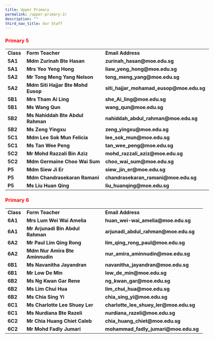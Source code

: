 ```yaml
---
title: Upper Primary
permalink: /upper-primary-2/
description: ""
third_nav_title: Our Staff
---
```

<h3><strong><span style="color: #ff0000;">Primary 5</span></strong></h3>
<table style="width: 663px;" width="693">
<tbody>
<tr>
<td style="width: 46.2031px;"><strong>Class</strong></td>
<td style="width: 264.578px;"><strong>Form Teacher</strong></td>
<td style="width: 330.219px;"><strong>Email Address</strong></td>
</tr>
<tr>
<td style="width: 46.2031px;"><strong><span style="font-style: inherit;">5A1</span></strong></td>
<td style="width: 264.578px;"><strong><span style="font-style: inherit;">Mdm Zurinah Bte Hasan</span></strong></td>
<td style="width: 330.219px;"><strong><span style="font-style: inherit;">zurinah_hasan@moe.edu.sg</span></strong></td>
</tr>
<tr>
<td style="width: 46.2031px;"><strong><span style="font-style: inherit;">5A1</span></strong></td>
<td style="width: 264.578px;"><strong><span style="font-style: inherit;">Mrs Yeo Yeng Hong</span></strong></td>
<td style="width: 330.219px;"><strong><span style="font-style: inherit;">liaw_yeng_hong@moe.edu.sg</span></strong></td>
</tr>
<tr>
<td style="width: 46.2031px;"><strong><span style="font-style: inherit;">5A2</span></strong></td>
<td style="width: 264.578px;"><strong><span style="font-style: inherit;">Mr Tong Meng Yang Nelson</span></strong></td>
<td style="width: 330.219px;"><strong><span style="font-style: inherit;">tong_meng_yang@moe.edu.sg</span></strong></td>
</tr>
<tr>
<td style="width: 46.2031px;"><strong><span style="font-style: inherit;">5A2</span></strong></td>
<td style="width: 264.578px;"><strong><span style="font-style: inherit;">Mdm Siti Hajjar Bte Mohd Eusop</span></strong></td>
<td style="width: 330.219px;"><strong><span style="font-style: inherit;">siti_hajjar_mohamad_eusop@moe.edu.sg</span></strong></td>
</tr>
<tr>
<td style="width: 46.2031px;"><strong><span style="font-style: inherit;">5B1</span></strong></td>
<td style="width: 264.578px;"><strong><span style="font-style: inherit;">Mrs Tham Ai Ling</span></strong></td>
<td style="width: 330.219px;"><strong><span style="font-style: inherit;">she_Ai_ling@moe.edu.sg</span></strong></td>
</tr>
<tr>
<td style="width: 46.2031px;"><strong><span style="font-style: inherit;">5B1</span></strong></td>
<td style="width: 264.578px;"><strong><span style="font-style: inherit;">Ms Wang Qun</span></strong></td>
<td style="width: 330.219px;"><strong><span style="font-style: inherit;">wang_qun@moe.edu.sg</span></strong></td>
</tr>
<tr>
<td style="width: 46.2031px;"><strong><span style="font-style: inherit;">5B2</span></strong></td>
<td style="width: 264.578px;"><strong><span style="font-style: inherit;">Ms Nahiddah Bte Abdul Rahman</span></strong></td>
<td style="width: 330.219px;"><strong><span style="font-style: inherit;">nahiddah_abdul_rahman@moe.edu.sg</span></strong></td>
</tr>
<tr>
<td style="width: 46.2031px;"><strong><span style="font-style: inherit;">5B2</span></strong></td>
<td style="width: 264.578px;"><strong><span style="font-style: inherit;">Ms Zeng Yingxu</span></strong></td>
<td style="width: 330.219px;"><strong><span style="font-style: inherit;">zeng_yingxu@moe.edu.sg</span></strong></td>
</tr>
<tr>
<td style="width: 46.2031px;"><strong><span style="font-style: inherit;">5C1</span></strong></td>
<td style="width: 264.578px;"><strong><span style="font-style: inherit;">Mdm Lee Sok Mun Felicia</span></strong></td>
<td style="width: 330.219px;"><strong><span style="font-style: inherit;">lee_sok_mun@moe.edu.sg</span></strong></td>
</tr>
<tr>
<td style="width: 46.2031px;"><strong><span style="font-style: inherit;">5C1</span></strong></td>
<td style="width: 264.578px;"><strong><span style="font-style: inherit;">Ms Tan Wee Peng</span></strong></td>
<td style="width: 330.219px;"><strong><span style="font-style: inherit;">tan_wee_peng@moe.edu.sg</span></strong></td>
</tr>
<tr>
<td style="width: 46.2031px;"><strong><span style="font-style: inherit;">5C2</span></strong></td>
<td style="width: 264.578px;"><strong><span style="font-style: inherit;">Mr Mohd Razzali Bin Aziz</span></strong></td>
<td style="width: 330.219px;"><strong><span style="font-style: inherit;">mohd_razzali_aziz@moe.edu.sg</span></strong></td>
</tr>
<tr>
<td style="width: 46.2031px;"><strong><span style="font-style: inherit;">5C2</span></strong></td>
<td style="width: 264.578px;"><strong><span style="font-style: inherit;">Mdm Germaine Choo Wai Sum</span></strong></td>
<td style="width: 330.219px;"><strong><span style="font-style: inherit;">choo_wai_sum@moe.edu.sg</span></strong></td>
</tr>
<tr>
<td style="width: 46.2031px;"><strong><span style="font-style: inherit;">P5</span></strong></td>
<td style="width: 264.578px;"><strong><span style="font-style: inherit;">Mdm Siew Ji Er</span></strong></td>
<td style="width: 330.219px;"><strong><span style="font-style: inherit;">siew_jin_er@moe.edu.sg</span></strong></td>
</tr>
<tr>
<td style="width: 46.2031px;"><strong><span style="font-style: inherit;">P5</span></strong></td>
<td style="width: 264.578px;"><strong><span style="font-style: inherit;">Mdm Chandrasekaran Ramani</span></strong></td>
<td style="width: 330.219px;"><strong><span style="font-style: inherit;">chandrasekaran_ramani@moe.edu.sg</span></strong></td>
</tr>
<tr>
<td style="width: 46.2031px;"><strong><span style="font-style: inherit;">P5</span></strong></td>
<td style="width: 264.578px;"><strong><span style="font-style: inherit;">Ms Liu Huan Qing</span></strong></td>
<td style="width: 330.219px;"><strong><span style="font-style: inherit;">liu_huanqing@moe.edu.sg</span></strong></td>
</tr>
</tbody>
</table>
<h3><strong><span style="color: #ff0000;">Primary 6</span></strong></h3>
<table style="width: 643px;" width="693">
<tbody>
<tr>
<td style="width: 46.0781px;"><strong>Class</strong></td>
<td style="width: 264.422px;"><strong>Form Teacher</strong></td>
<td style="width: 310.5px;"><strong>Email Address</strong></td>
</tr>
<tr>
<td style="width: 46.0781px;"><strong>6A1</strong></td>
<td style="width: 264.422px;"><strong>Mrs Lum Wei Wai Amelia</strong></td>
<td style="width: 310.5px;"><strong>huan_wei-wai_amelia@moe.edu.sg</strong></td>
</tr>
<tr>
<td style="width: 46.0781px;"><strong>6A1</strong></td>
<td style="width: 264.422px;"><strong>Mr Arjunadi Bin Abdul Rahman</strong></td>
<td style="width: 310.5px;"><strong>arjunadi_abdul_rahman@moe.edu.sg</strong></td>
</tr>
<tr>
<td style="width: 46.0781px;"><strong>6A2</strong></td>
<td style="width: 264.422px;"><strong>Mr Paul Lim Qing Rong</strong></td>
<td style="width: 310.5px;"><strong>lim_qing_rong_paul@moe.edu.sg</strong></td>
</tr>
<tr>
<td style="width: 46.0781px;"><strong>6A2</strong></td>
<td style="width: 264.422px;"><strong>Mdm Nur Amira Bte Aminnudin</strong></td>
<td style="width: 310.5px;"><strong>nur_amira_aminnudin@moe.edu.sg</strong></td>
</tr>
<tr>
<td style="width: 46.0781px;"><strong>6B1</strong></td>
<td style="width: 264.422px;"><strong>Ms Navanitha Jayandran</strong></td>
<td style="width: 310.5px;"><strong>navanitha_jayandran@moe.edu.sg</strong></td>
</tr>
<tr>
<td style="width: 46.0781px;"><strong>6B1</strong></td>
<td style="width: 264.422px;"><strong>Mr Low De Min</strong></td>
<td style="width: 310.5px;"><strong>low_de_min@moe.edu.sg</strong></td>
</tr>
<tr>
<td style="width: 46.0781px;"><strong>6B2</strong></td>
<td style="width: 264.422px;"><strong>Ms Ng Kwan Gar Rene</strong></td>
<td style="width: 310.5px;"><strong>ng_kwan_gar@moe.edu.sg</strong></td>
</tr>
<tr>
<td style="width: 46.0781px;"><strong>6B2</strong></td>
<td style="width: 264.422px;"><strong>Ms Lim Chui Hua</strong></td>
<td style="width: 310.5px;"><strong>lim_chui_hua@moe.edu.sg</strong></td>
</tr>
<tr>
<td style="width: 46.0781px;"><strong>6B2</strong></td>
<td style="width: 264.422px;"><strong>Ms Chia Sing Yi</strong></td>
<td style="width: 310.5px;"><strong>chia_sing_yi@moe.edu.sg</strong></td>
</tr>
<tr>
<td style="width: 46.0781px;"><strong>6C1</strong></td>
<td style="width: 264.422px;"><strong>Ms Charlotte Lee Shuey Ler</strong></td>
<td style="width: 310.5px;"><strong>charlotte_lee_shuey_ler@moe.edu.sg</strong></td>
</tr>
<tr>
<td style="width: 46.0781px;"><strong>6C1</strong></td>
<td style="width: 264.422px;"><strong>Ms Nurdiana Bte Razeli</strong></td>
<td style="width: 310.5px;"><strong>nurdiana_razeli@moe.edu.sg</strong></td>
</tr>
<tr>
<td style="width: 46.0781px;"><strong>6C2</strong></td>
<td style="width: 264.422px;"><strong>Mr Chia Huang Chiet Caleb</strong></td>
<td style="width: 310.5px;"><strong>chia_huang_chiet@moe.edu.sg</strong></td>
</tr>
<tr>
<td style="width: 46.0781px;"><strong>6C2</strong></td>
<td style="width: 264.422px;"><strong>Mr Mohd Fadly Jumari</strong></td>
<td style="width: 310.5px;"><strong>mohammad_fadly_jumari@moe.edu.sg</strong></td>
</tr>
</tbody>
</table>
